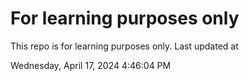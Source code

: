 # For learning purposes only
This repo is for learning purposes only.
Last updated at

Wednesday, April 17, 2024 4:46:04 PM


